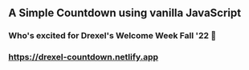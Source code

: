 ## A Simple Countdown using vanilla JavaScript
### Who's excited for Drexel's Welcome Week Fall '22 🥳

### https://drexel-countdown.netlify.app
